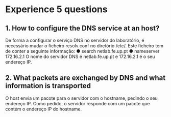 # Experience 5 questions

## 1. How to configure the DNS service at an host?
De forma a configurar o serviço DNS no servidor do laboratório, é necessário mudar o
ficheiro resolv.conf no diretório /etc/. Este ficheiro tem de conter a seguinte informação:
● search netlab.fe.up.pt
● nameserver 172.16.2.1
O nome do servidor DNS é netlab.fe.up.pt e 172.16.2.1 é o seu endereço IP.

## 2. What packets are exchanged by DNS and what information is transported
O host envia um pacote para o servidor com o hostname, pedindo o seu endereço IP.
Como pedido, o servidor responde com um pacote que contém o endereço IP do hostname.